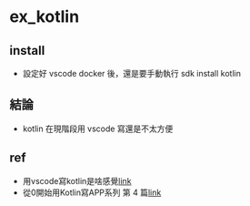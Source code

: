 # ex_kotlin
## install
- 設定好 vscode docker 後，還是要手動執行 sdk install kotlin

## 結論
- kotlin 在現階段用 vscode 寫還是不太方便

## ref
- 用vscode寫kotlin是啥感覺[link](https://www.gushiciku.cn/pl/g2YJ/zh-tw)
- 從0開始用Kotlin寫APP系列 第 4 篇[link](https://ithelp.ithome.com.tw/articles/10234142)